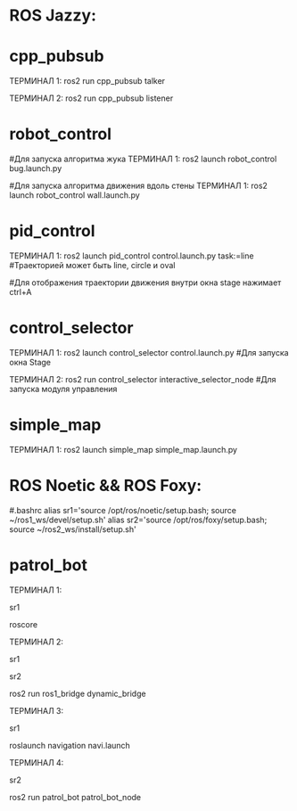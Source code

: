 ROS Jazzy:
===============
cpp_pubsub
===============
ТЕРМИНАЛ 1:
ros2 run cpp_pubsub talker

ТЕРМИНАЛ 2:
ros2 run cpp_pubsub listener


robot_control
===============
#Для запуска алгоритма жука
ТЕРМИНАЛ 1:
ros2 launch robot_control bug.launch.py

#Для запуска алгоритма движения вдоль стены
ТЕРМИНАЛ 1:
ros2 launch robot_control wall.launch.py


pid_control
===============
ТЕРМИНАЛ 1:
ros2 launch pid_control control.launch.py task:=line #Траекторией может быть line, circle и oval

#Для отображения траектории движения внутри окна stage нажимает ctrl+A

control_selector
===============
ТЕРМИНАЛ 1:
ros2 launch control_selector control.launch.py #Для запуска окна Stage

ТЕРМИНАЛ 2:
ros2 run control_selector interactive_selector_node #Для запуска модуля управления

simple_map
===============
ТЕРМИНАЛ 1:
ros2 launch simple_map simple_map.launch.py



ROS Noetic && ROS Foxy:
===============
#.bashrc
alias sr1='source /opt/ros/noetic/setup.bash; source ~/ros1_ws/devel/setup.sh'
alias sr2='source /opt/ros/foxy/setup.bash; source ~/ros2_ws/install/setup.sh'

patrol_bot
===============

ТЕРМИНАЛ 1:

sr1

roscore

ТЕРМИНАЛ 2:

sr1

sr2

ros2 run ros1_bridge dynamic_bridge

ТЕРМИНАЛ 3:

sr1 

roslaunch navigation navi.launch

ТЕРМИНАЛ 4:

sr2

ros2 run patrol_bot patrol_bot_node
